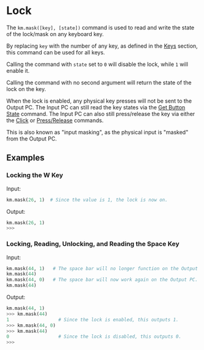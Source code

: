# Lock

The `km.mask([key], [state])` command is used to read and write the state of the lock/mask on any keyboard key.

By replacing `key` with the number of any key, as defined in the [Keys](../keys.md) section, this command can be used
for all keys.

Calling the command with `state` set to `0` will disable the lock, while `1` will enable it.

Calling the command with no second argument will return the state of the lock on the key.

When the lock is enabled, any physical key presses will not be sent to the Output PC. The Input PC can still read the
key states via the [Get Button State](get_key_state.md) command. The Input PC can also still press/release the key via
either the [Click](click.md) or [Press/Release](set_key_state.md) commands.

This is also known as "input masking", as the physical input is "masked" from the Output PC.

## Examples

### Locking the W Key

Input:
```python
km.mask(26, 1)  # Since the value is 1, the lock is now on.
```

Output:
```python
km.mask(26, 1)
>>>
```

### Locking, Reading, Unlocking, and Reading the Space Key

Input:
```python
km.mask(44, 1)   # The space bar will no longer function on the Output PC.
km.mask(44)
km.mask(44, 0)   # The space bar will now work again on the Output PC.
km.mask(44)
```

Output:
```python
km.mask(44, 1)
>>> km.mask(44)
1                  # Since the lock is enabled, this outputs 1.
>>> km.mask(44, 0)
>>> km.mask(44)
0                  # Since the lock is disabled, this outputs 0.
>>>
```
